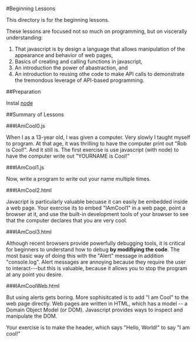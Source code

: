 #Beginning Lessons


This directory is for the beginning lessons.

These lessons are focused not so much on programming, but on viscerally understanding:

1. That javascript is by design a language that allows manipulation of the appearance and 
behavior of web pages,
2. Basics of creating and calling functions in javascript,
3. An introduction the power of abastraction, and
4. An introduction to reusing othe code to make API calls to demonstrate the tremondous 
leverage of API-based programming.

##Preparation

Instal [node](http://nodejs.org)

##Summary of Lessons

###IAmCool0.js

When I as a 13-year old, I was given a computer.  Very slowly I taught myself to program.
At that age, it was thrilling to have the computer print out "Rob is Cool!".  And it still 
is.  The first exercise is use javascript (with node) to have the computer write out
"YOURNAME is Cool!"

###IAmCool1.js

Now, write a program to write out your name multiple times.

###IAmCool2.html

Javacript is particularly valuable becuase it can easily be embedded inside a web page.
Your exercise its to embed "IAmCool1" in a web page, point a browser at it, and use the 
built-in development tools of your browser to see that the computer declares that you
are very cool.

###IAmCool3.html

Although recent browsers provide powerfully debugging tools, it is critical for beginners
to understand how to debug **by modifiying the code**.  The most basic way of doing this
with the "Alert" message in addition "console.log".  Alert messages are annoying because
they require the user to interact---but this is valuable, because it allows you to 
stop the program at any point you desire.

###IAmCoolWeb.html 

But using alerts gets boring.  More sophisitcated is to add "I am Cool" to the web page
directly.  Web pages are written in HTML, which has a model -- a Domain Object Model (or DOM).
Javascript provides ways to inspect and manipulate the DOM.

Your exercise is to make the header, which says "Hello, World!" to say "I am cool!"





